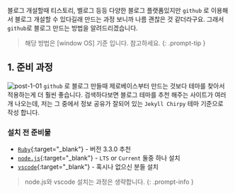 블로그 개설할때 티스토리, 벨로그 등등 다양한 블로그 플랫폼있지만 `github` 로 이용해서 블로그 개설할 수 있다길래 만드는 과정 보니까 나름 괜찮은 것 같더라구요.
그래서 `github`로 블로그 만드는 방법을 알려드리겠습니다.
> 해당 방법은 [window OS] 기준 입니다. 참고하세요.
{: .prompt-tip }
## 1. 준비 과정
![post-1-01](@/assets/images/common/img_user_background_4.png)
`github` 로 블로그 만들때 제로베이스부터 만드는 것보다 테마를 찾아서 적용하는게 더 훨씬 좋습니다.
검색하다보면 블로그 테마를 추천 해주는 사이트가 여러개 나오는데, 저는 그 중에서 정보 공유가 잘되어 있는
`Jekyll Chirpy` 테마 기준으로 작성 합니다.

### 설치 전 준비물

* [`Ruby`](https://rubyinstaller.org/downloads/){:target="_blank"} - 버전 3.3.0 추천
* [`node.js`](https://nodejs.org/en){:target="_blank"} - `LTS` or `Current` 둘중 하나 설치
* [`vscode`](https://code.visualstudio.com/download){:target="_blank"} - 혹시나 없으신 분들 설치  

> node.js와 vscode 설치는 과정은 생략합니다.
{: .prompt-info }